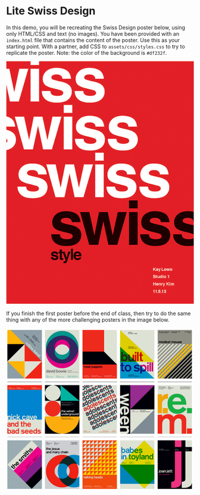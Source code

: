 # Lite Swiss Design

In this demo, you will be recreating the Swiss Design poster below, using only HTML/CSS and text (no images).
You have been provided with an `index.html` file that contains the content of the poster. Use this as your starting
point. With a partner, add CSS to `assets/css/styles.css` to try to replicate the poster. Note: the color of the background
is `#df232f`.

![Swiss](posters/swiss.jpg)

If you finish the first poster before the end of class, then try to do the same thing with any of the more challenging
posters in the image below.

![More Posters](posters/more.png)